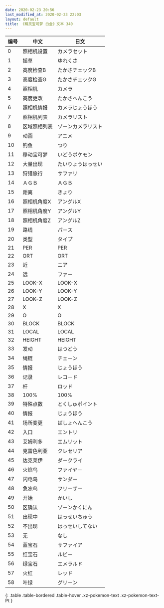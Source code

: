 ```yaml
---
date: 2020-02-23 20:56
last_modified_at: 2020-02-23 22:03
layout: default
title: 《精灵宝可梦 白金》文本 340
---
```

| 编号 | 中文 | 日文 |
| ---- | ---- | ---- |
| 0 | 照相机设置 | カメラセット |
| 1 | 摇草 | ゆれくさ |
| 2 | 高度检查B | たかさチェックB |
| 3 | 高度检查G | たかさチェックG |
| 4 | 照相机 | カメラ |
| 5 | 高度更改 | たかさへんこう |
| 6 | 照相机情报 | カメラじょうほう |
| 7 | 照相机列表 | カメラリスト |
| 8 | 区域照相列表 | ゾ－ンカメラリスト |
| 9 | 动画 | アニメ |
| 10 | 钓鱼 | つり |
| 11 | 移动宝可梦 | いどうポケモン |
| 12 | 大量出现 | たいりょうはっせい |
| 13 | 狩猎旅行 | サファリ |
| 14 | ＡＧＢ | ＡＧＢ |
| 15 | 距离 | きょり |
| 16 | 照相机角度X | アングルX |
| 17 | 照相机角度Y | アングルY |
| 18 | 照相机角度Z | アングルZ |
| 19 | 路线 | パ－ス |
| 20 | 类型 | タイプ |
| 21 | PER | PER |
| 22 | ORT | ORT |
| 23 | 近 | ニア |
| 24 | 远 | ファ－ |
| 25 | LOOK-X | LOOK-X |
| 26 | LOOK-Y | LOOK-Y |
| 27 | LOOK-Z | LOOK-Z |
| 28 | X | X |
| 29 | O | O |
| 30 | BLOCK | BLOCK |
| 31 | LOCAL | LOCAL |
| 32 | HEIGHT | HEIGHT |
| 33 | 发动 | はつどう |
| 34 | 绳链 | チェ－ン |
| 35 | 情报 | じょうほう |
| 36 | 记录 | レコ－ド |
| 37 | 杆 | ロッド |
| 38 | 100% | 100% |
| 39 | 特殊点数 | とくしゅポイント |
| 40 | 情报 | じょうほう |
| 41 | 场所变更 | ばしょへんこう |
| 42 | 入口 | エントリ |
| 43 | 艾姆利多 | エムリット |
| 44 | 克雷色利亚 | クレセリア |
| 45 | 达克莱伊 | ダ－クライ |
| 46 | 火焰鸟 | ファイヤ－ |
| 47 | 闪电鸟 | サンダ－ |
| 48 | 急冻鸟 | フリ－ザ－ |
| 49 | 开始 | かいし |
| 50 | 区确认 | ゾ－ンかくにん |
| 51 | 出现中 | はっせいちゅう |
| 52 | 不出现 | はっせいしてない |
| 53 | 无 | なし |
| 54 | 蓝宝石 | サファイア |
| 55 | 红宝石 | ルビ－ |
| 56 | 绿宝石 | エメラルド |
| 57 | 火红 | レッド |
| 58 | 叶绿 | グリ－ン |
{: .table .table-bordered .table-hover .xz-pokemon-text .xz-pokemon-text-Pt }